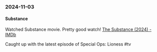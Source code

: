 ### 2024-11-03
#### Substance
Watched Substance movie. Pretty good watch! [The Substance (2024) - IMDb](https://www.imdb.com/title/tt17526714/)

Caught up with the latest episode of Special Ops: Lioness #tv 